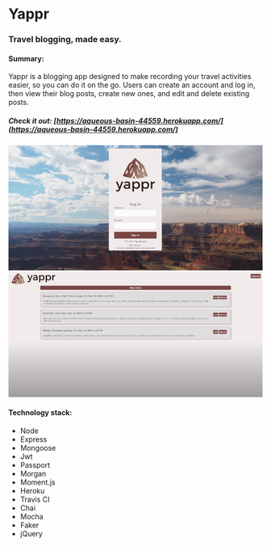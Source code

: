 # Yappr
### Travel blogging, made easy.

#### Summary:
Yappr is a blogging app designed to make recording your travel activities easier, so you can do it on the go. Users can create an account and log in, then view their blog posts, create new ones, and edit and delete existing posts. 

##### Check it out: [https://aqueous-basin-44559.herokuapp.com/](https://aqueous-basin-44559.herokuapp.com/)


![screenshot of yappr login](/public/img/yappr-login.png)
![screenshot of yappr dashboard](/public/img/yappr-dashboard.png)

#### Technology stack: 
- Node
- Express
- Mongoose
- Jwt
- Passport
- Morgan
- Moment.js
- Heroku
- Travis CI
- Chai
- Mocha
- Faker
- jQuery

